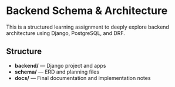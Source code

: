  
# Backend Schema & Architecture

This is a structured learning assignment to deeply explore backend architecture using Django, PostgreSQL, and DRF.

## Structure
- **backend/** — Django project and apps
- **schema/** — ERD and planning files
- **docs/** — Final documentation and implementation notes

